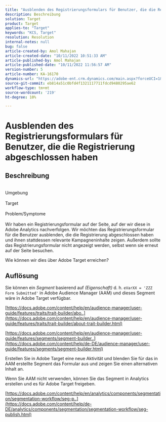 ```yaml
---
title: "Ausblenden des Registrierungsformulars für Benutzer, die die Registrierung abgeschlossen haben"
description: Beschreibung
solution: Target
product: Target
applies-to: "Target"
keywords: "KCS, Target"
resolution: Resolution
internal-notes: null
bug: false
article-created-by: Amol Mahajan
article-created-date: "10/11/2022 10:51:33 AM"
article-published-by: Amol Mahajan
article-published-date: "10/11/2022 11:56:57 AM"
version-number: 5
article-number: KA-16170
dynamics-url: "https://adobe-ent.crm.dynamics.com/main.aspx?forceUCI=1&pagetype=entityrecord&etn=knowledgearticle&id=0726b6a7-5249-ed11-bba2-002248086cae"
source-git-commit: eb814a51c0bfd4f1321117711fdcd9480295ae62
workflow-type: tm+mt
source-wordcount: '219'
ht-degree: 10%

---
```


# Ausblenden des Registrierungsformulars für Benutzer, die die Registrierung abgeschlossen haben

## Beschreibung

<br>Umgebung<br><br>
Target
<br><br>Problem/Symptome<br><br>
Wir haben ein Registrierungsformular auf der Seite, auf der wir diese in Adobe Analytics nachverfolgen. Wir möchten das Registrierungsformular für die Benutzer ausblenden, die die Registrierung abgeschlossen haben und ihnen stattdessen relevante Kampagneninhalte zeigen. Außerdem sollte das Registrierungsformular nicht angezeigt werden, selbst wenn sie erneut auf der Seite besuchen.

Wie können wir dies über Adobe Target erreichen?


## Auflösung


Sie können ein *Segment* basierend auf *(Eigenschaft)* d. h. `eVarXX = 'ZZZ Form Submitted'` in Adobe Audience Manager (AAM) und dieses Segment wäre in Adobe Target verfügbar.

[https://docs.adobe.com/content/help/en/audience-manager/user-guide/features/traits/trait-builder/abo..](https://docs.adobe.com/content/help/en/audience-manager/user-guide/features/traits/trait-builder/about-trait-builder.html)

[https://docs.adobe.com/content/help/en/audience-manager/user-guide/features/segments/segment-builder..](https://docs.adobe.com/content/help/de-DE/audience-manager/user-guide/features/segments/segment-builder.html)

Erstellen Sie in Adobe Target eine neue Aktivität und blenden Sie für das in AAM erstellte Segment das Formular aus und zeigen Sie einen alternativen Inhalt an.



Wenn Sie AAM nicht verwenden, können Sie das Segment in Analytics erstellen und es für Adobe Target freigeben.

[https://docs.adobe.com/content/help/en/analytics/components/segmentation/segmentation-workflow/seg-p..](https://docs.adobe.com/content/help/de-DE/analytics/components/segmentation/segmentation-workflow/seg-publish.html)
